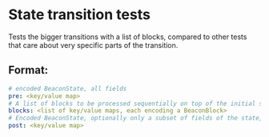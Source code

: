 # State transition tests

Tests the bigger transitions with a list of blocks,
 compared to other tests that care about very specific parts of the transition.

## Format:

```yaml
# encoded BeaconState, all fields
pre: <key/value map>
# A list of blocks to be processed sequentially on top of the initial state
blocks: <list of key/value maps, each encoding a BeaconBlock>
# Encoded BeaconState, optionally only a subset of fields of the state, containing the expected values of the resulting state
post: <key/value map>
```
